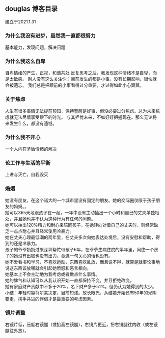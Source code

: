 ## douglas 博客目录
建立于2021.1.31

### 为什么我没有进步，虽然我一直都很努力
基本能力，发现问题，解决问题

### 为什么我这么自卑
自卑情绪的产生，正视，和谐共处
 反复思考之后，我发现这种情绪不是自卑，而是太敏感。
  别人没有这么关注你；目前发生的都是小事。没有长期影响，很快就会被遗忘。
  我们总是把眼前的小事看得过分重要，才过得如此小心翼翼。

### 关于焦虑
人生有很多事情无法提前预知，保持警醒是好事，但没必要过分焦虑。总为未来焦虑就无法尽情享受眼下的时光。
与其担忧未来，不如好好把握现在。那么无论将来发生什么，都没有遗憾。

### 为什么我不开心
一个人内在矛盾情绪的解决

### 论工作与生活的平衡
上进与灭亡，自我毁灭

### 婚姻

  她没有朋友，在这个诺大的一个城市里没有固定的朋友。她的交际圈仅限于孩子朋友的妈妈。。  
  她可以365天地跟孩子在一起，一年中没有主动抽出一个小时和自己的丈夫单独相处，并且她也并不认为这种行为有任何的问题。  
  她可以抽出120%精力和耐心来陪同孩子，在她转向对着自己的丈夫时，则经常缺乏一点点耐心并且经常使用冷暴力。  
  她在丈夫心理最低潮的两年里，在丈夫多次向她表达处境后，没有安慰和帮助，得到的还是冷暴力。  
  孩子的爷爷奶奶过来深圳帮忙带孩子6年，在爷爷生病住院的半年里，同住一个房子的她没有出钱也没有出力，竟连一句关心的话也没有。  
  她不爱看书和学习，不喜欢运动，东西喜欢乱放，而且说不得，就算是就事论事地说这东西该放哪就会引起她愤怒和恶言相向。  
  她基本上不会主动地为我考虑或者做点什么事情。  
  她的脾气和认知可以从我认识开始一直都保持不变，并且拒绝改变。  
  她有家庭财产贡献中不多于20%，名下财产多于51%。但仍认为她得到的太少。
  小结：年轻时靠荷尔蒙决定，目前短浅。放长眼光，从结婚开始还有50年的光阴要走，携手共进的伴侣才是最重要的考虑因素。 

### 镜片调整
  右镜片低，压低右镜腿（或抬高左镜腿），右镜片更近，把右镜腿往内收（或左镜腿往外放）。
